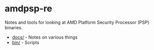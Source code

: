 # amdpsp-re

Notes and tools for looking at AMD Platform Security Processor (PSP) binaries.

- [docs/](./docs) - Notes on various things
- [bin/](./bin) - Scripts

